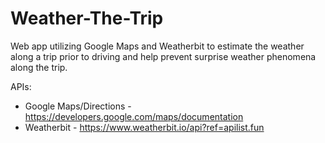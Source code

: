 # Weather-The-Trip

Web app utilizing Google Maps and Weatherbit to estimate the weather along a trip
prior to driving and help prevent surprise weather phenomena along the trip.


APIs:
 - Google Maps/Directions - https://developers.google.com/maps/documentation
 - Weatherbit - https://www.weatherbit.io/api?ref=apilist.fun